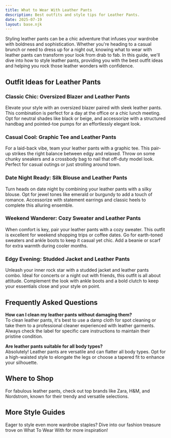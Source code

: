 ```yaml
---  
title: What to Wear With Leather Pants  
description: Best outfits and style tips for Leather Pants.  
date: 2025-07-19  
layout: base.njk  
---  
```


Styling leather pants can be a chic adventure that infuses your wardrobe with boldness and sophistication. Whether you're heading to a casual brunch or need to dress up for a night out, knowing what to wear with leather pants can transform your look from drab to fab. In this guide, we'll dive into how to style leather pants, providing you with the best outfit ideas and helping you rock those leather wonders with confidence.

## Outfit Ideas for Leather Pants

### Classic Chic: Oversized Blazer and Leather Pants  
Elevate your style with an oversized blazer paired with sleek leather pants. This combination is perfect for a day at the office or a chic lunch meeting. Opt for neutral shades like black or beige, and accessorize with a structured handbag and pointed-toe pumps for an effortlessly elegant look.

### Casual Cool: Graphic Tee and Leather Pants  
For a laid-back vibe, team your leather pants with a graphic tee. This pair-up strikes the right balance between edgy and relaxed. Throw on some chunky sneakers and a crossbody bag to nail that off-duty model look. Perfect for casual outings or just strolling around town.

### Date Night Ready: Silk Blouse and Leather Pants  
Turn heads on date night by combining your leather pants with a silky blouse. Opt for jewel tones like emerald or burgundy to add a touch of romance. Accessorize with statement earrings and classic heels to complete this alluring ensemble. 

### Weekend Wanderer: Cozy Sweater and Leather Pants  
When comfort is key, pair your leather pants with a cozy sweater. This outfit is excellent for weekend shopping trips or coffee dates. Go for earth-toned sweaters and ankle boots to keep it casual yet chic. Add a beanie or scarf for extra warmth during cooler months.

### Edgy Evening: Studded Jacket and Leather Pants  
Unleash your inner rock star with a studded jacket and leather pants combo. Ideal for concerts or a night out with friends, this outfit is all about attitude. Complement the look with ankle boots and a bold clutch to keep your essentials close and your style on point.

## Frequently Asked Questions

**How can I clean my leather pants without damaging them?**  
To clean leather pants, it's best to use a damp cloth for spot cleaning or take them to a professional cleaner experienced with leather garments. Always check the label for specific care instructions to maintain their pristine condition.

**Are leather pants suitable for all body types?**  
Absolutely! Leather pants are versatile and can flatter all body types. Opt for a high-waisted style to elongate the legs or choose a tapered fit to enhance your silhouette.

## Where to Shop

For fabulous leather pants, check out top brands like Zara, H&M, and Nordstrom, known for their trendy and versatile selections.

## More Style Guides

Eager to style even more wardrobe staples? Dive into our fashion treasure trove on What To Wear With for more inspiration!